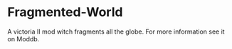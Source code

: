 # Fragmented-World
A victoria II mod witch fragments all the globe. For more information see it on Moddb.
